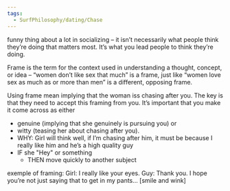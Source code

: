 ```yaml
---
tags:
  - SurfPhilosophy/dating/Chase
---
```


funny thing about a lot in socializing – it isn’t necessarily what people think they’re doing that matters most. It’s what you lead people to think they’re doing.


Frame is the term for the context used in understanding a thought, concept, or idea –
“women don’t like sex that much” is a frame, just like “women love sex as much as or more than men” is a different, opposing frame.

Using frame mean implying that the woman iss chasing after you. The key is that they need to accept this framing from you. It’s important that you make it come across as either 
- genuine (implying that she genuinely is pursuing you) or
- witty (teasing her about chasing after you).
- WHY: Girl will think well, if I’m chasing after him, it must be because I really like him and he’s a high quality guy
- IF she "Hey" or something
	- THEN move quickly to another subject


exemple of framing:
Girl: I really like your eyes.
Guy: Thank you. I hope you’re not just saying that to get in my pants… [smile and wink]

